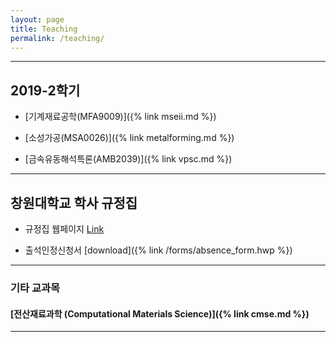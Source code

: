 ```yaml
---
layout: page
title: Teaching
permalink: /teaching/
---
```



----------------------------

## 2019-2학기

- [기계재료공학(MFA9009)]({% link mseii.md %})

- [소성가공(MSA0026)]({% link metalforming.md %})

- [금속유동해석특론(AMB2039)]({% link vpsc.md %})


----------------------------

## 창원대학교 학사 규정집

- 규정집 웹페이지 [Link](http://w3.changwon.ac.kr/kor/html/05_facilities/facilities_0101.php)

- 출석인정신청서 [download]({% link /forms/absence_form.hwp %})



<!--## 공지사항
- 성적 열람 및 정정에 관하여
 성적 열람 기간은 12월 24일부터 12월 28일입니다.
 24일 연가로 인해 26-28일내로 성적 열람 신청을 하시기 바랍니다.
 열람 기간중 공지된 성적은 최종 성적이 아닙니다.
 열람 및 정정 기간중, 본인이 아닌 다른 학생의 성적 정정으로 인해 성적이 변할 수 있습니다.
 성적 변동은 상승 뿐만 아니라, **강등**도 포함됨에 유의하세요.
-->

<!--
- [2018년 메카재료개론 기말고사 성적]({%link /dat/18-1_MSE_final_analysis.txt%})
<img src='/dat/18-1_MSE_final.png'>
- [2018년 이동현상 기말고사 성적]({%link /dat/18-1_transport_final_analysis.txt%})
<img src='/dat/18-1_transport_final.png'>


- [2018년 메카재료개론 중간고사 성적]({%link /dat/18-1_MSE_midterm_analysis.txt%})
 <img src='/dat/18-1_MSE_midterm.png'>
- [2018년 이동현상 중간고사 성적]({%link /dat/18-1_transport_midterm_analysis.txt%})
 <img src='/dat/18-1_transport_midterm.png'>


- [2017년 기계재료공학 기말고사 성적]({%link /dat/score_record_2017_MSEII_analysis_final.txt%})
 <img src='/dat/score_record_2017_MSEII_final.png'>
- [2017년 소성가공학 기말고사 성적]({%link /dat/score_record_2017_MF_analysis_final.txt%})
 <img src='/dat/score_record_2017_MF_final.png'> -->





<!--
----------------------------
- [메카트로닉스 재료개론]({% link mse_intro.md %})

### 2학기

- [소성가공 (MSA0026)]({% link metalforming.md %})

- [기계재료공학 (MFA9009)]({% link mseii.md %})

- [금속가공학특론 (AMB2004)]({% link crystalplasticity.md %})

<!-- - [금속유동해석특론]({% link metalplasticity.md %}) -->

----------------------------

### 기타 교과목

#### [전산재료과학 (Computational Materials Science)]({% link cmse.md %})

----------------------------
